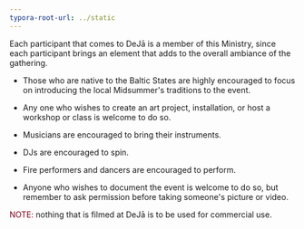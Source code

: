 ```yaml
---
typora-root-url: ../static
---
```


Each participant that comes to DeJā is a member of this Ministry, since each participant brings an element that adds to the overall ambiance of the gathering.

- Those who are native to the Baltic States are highly encouraged to focus on introducing the local Midsummer's traditions to the event.
- Any one who wishes to create an art project, installation, or host a workshop or class is welcome to do so.
- Musicians are encouraged to bring their instruments.
- DJs are encouraged to spin.
- Fire performers and dancers are encouraged to perform.

- Anyone who wishes to document the event is welcome to do so, but remember to ask permission before taking someone's picture or video.

<span style="color:#77011e;">NOTE:</span>  nothing that is filmed at DeJā is to be used for commercial use.

